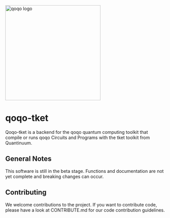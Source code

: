 <img src="qoqo_Logo_vertical_color.png" alt="qoqo logo" width="300" />

# qoqo-tket
Qoqo-tket is a backend for the qoqo quantum computing toolkit that compile or runs qoqo Circuits and Programs with the tket toolkit from Quantinuum.

## General Notes

This software is still in the beta stage. Functions and documentation are not yet complete and breaking changes can occur.

## Contributing

We welcome contributions to the project. If you want to contribute code, please have a look at CONTRIBUTE.md for our code contribution guidelines.
